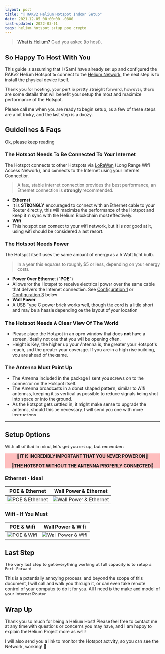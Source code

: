 ```yaml
---
layout: post
title: "🎈 RAKv2 Helium Hotspot Indoor Setup"
date: 2021-12-05 08:00:00 -0800
last-updated: 2022-03-01
tags: helium hotspot setup poe crypto
---
```


> [What is Helium?][what-is-helium-video] Glad you asked (to host).

## So Happy To Host With You

This guide is assuming that I (Sam) have already set up and configured the RAKv2 Helium Hotspot to connect to the [Helium Network][helium-network], the next step is to install the physical device itself.

Thank you for hosting, your part is pretty straight forward, however, there are some details that will benefit your setup the most and maximize performance of the Hotspot.

Please call me when you are ready to begin setup, as a few of these steps are a bit tricky, and the last step is a doozy.

## Guidelines & Faqs

Ok, please keep reading.

### The Hotspot Needs To Be Connected To Your Internet

The Hotspot connects to other Hotspots via [LoRaWan][helium-lorawan] (Long Range Wifi Access Network), and connects to the Internet using your Internet Connection.

> A fast, stable internet connection provides the best performance, an Ethernet connection is **strongly** recommended.

- **Ethernet**
- It is **STRONGLY** encouraged to connect with an Ethernet cable to your Router directly, this will maximize the performance of the Hotspot and keep it in sync with the Helium Blockchain most effectively.
- **Wifi**
- This hotspot can connect to your wifi network, but it is _not_ good at it, using wifi should be considered a last resort.

### The Hotspot Needs Power

The Hotspot itself uses the same amount of energy as a 5 Watt light bulb.

> In a year this equates to roughly $5 or less, depending on your energy costs.

- **Power Over Ethernet** ("**POE**")
- Allows for the Hotspot to receive electrical power over the same cable that delivers the Internet connection. See [Configuration 1](#configuration-1:-poe-&-ethernet) or [Configuration 3](#configuration-3:-poe-&-wifi) below
- **Wall Power**
- A USB Type C power brick works well, though the cord is a little short and may be a hassle depending on the layout of your location.

### The Hotspot Needs A Clear View Of The World

- Please place the Hotspot in an open window that does **not** have a screen, ideally not one that you will be opening often.
- Height is Key, the higher up your Antenna is, the greater your Hotspot's reach, and the greater your coverage. If you are in a high rise building, you are ahead of the game.

### The Antenna Must Point Up

- The Antenna included in the package I sent you screws on to the connector on the Hotspot itself.
- The Antenna broadcasts in a donut shaped pattern, similar to Wifi antennas, keeping it as vertical as possible to reduce signals being shot into space or into the ground.
- As the Hotspot gets settled in, it might make sense to upgrade the antenna, should this be necessary, I will send you one with more instructions.

---

## Setup Options

With all of that in mind, let's get you set up, but remember:

<div style="background-color:rgba(255, 0, 0, 0.25); text-align:center; vertical-align: middle;font-weight: bold;">
<p>
🚨IT IS INCREDIBLY IMPORTANT THAT YOU NEVER POWER ON🚨
</p>
<p>
🚨THE HOTSPOT WITHOUT THE ANTENNA PROPERLY CONNECTED🚨
</p>
</div>

### Ethernet - Ideal

|       POE & Ethernet        |       Wall Power & Ethernet        |
| :-------------------------: | :--------------------------------: |
| ![POE & Ethernet][option-1] | ![Wall Power & Ethernet][option-2] |

### Wifi - If You Must

|       POE & Wifi        |       Wall Power & Wifi        |
| :---------------------: | :----------------------------: |
| ![POE & Wifi][option-3] | ![Wall Power & Wifi][option-4] |

## Last Step

The very last step to get everything working at full capacity is to setup a `Port Forward`

This is a potentially annoying process, and beyond the scope of this document, I will call and walk you through it, or can even take remote control of your computer to do it for you. All I need is the make and model of your Internet Router.

## Wrap Up

Thank you so much for being a Helium Host! Please feel free to contact me at any time with questions or concerns you may have, and I am happy to explain the Helium Project more as well!

I will also send you a link to monitor the Hotspot activity, so you can see the Network, working! 🎈

[helium-lorawan]: https://www.helium.com/lorawan
[helium-network]: https://www.helium.com
[option-1]: https://i.imgur.com/iHCT6Nl.jpg
[option-2]: https://i.imgur.com/7IGx29j.jpg
[option-3]: https://i.imgur.com/j91Nqkj.jpg
[option-4]: https://i.imgur.com/hHjHx4W.jpg
[what-is-helium-video]: https://www.youtube.com/watch?v=Vx9YyS7-d3g
